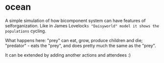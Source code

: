 ocean
=====

A simple simulation of how bicomponent system can have features of selforganization.
Like in James Lovelock`s "Daisyworld" model it shows the populations` cycling.

What happens here:
  "prey" can eat, grow, produce children and die;
	"predator" - eats the "prey", and does pretty much the same as the "prey".

It can be extended by adding another actions and attendees :) 
